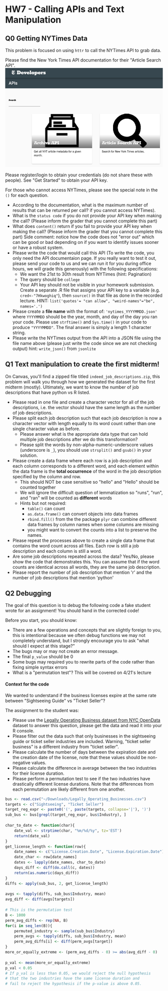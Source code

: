 # HW7 - Calling APIs and Text Manipulation


## Q0 Getting NYTimes Data
This problem is focused on using `httr` to call the NYTimes API to grab data.

Please find the New York Times API documentation for their "Article Search API".
![NYTimes API page](images/nytimes_API_page.png)

Please register/login to obtain your credentials (do not share these with people).
See "Get Started" to obtain your API key.

For those who cannot access NYTimes, please see the special note in the `()` for each question.

- According to the documentation, what is the maximum number of results that can be
  returned per call?
  if you cannot access NYTimes).
- What is the `status code` if you do not provide your API key when making the call? (Please inform the grader that you cannot complete this part)
- What does `content()` return if you fail to provide your API key when making the call? (Please inform the grader that you cannot complete this part)
  Side comment: notice how the code does not "error out" which can be good or bad depending on if you want to
  identify issues sooner or have a robust system.
- Please write the code that would call this API (To write the code, you only need the API
  documentaion page. If you really want to test it out, please send your code to us and we can run it
  for you during office hours, we will grade this generously) with the following specifications:
  - We want the 21st to 30th result from NYTimes (hint: Pagination)
  - The query should be `college`
  - Your API key should not be visible in your homework submission. Create a separate
    .R file that assigns your API key to a variable (e.g. `cred<-"7Hkwoghiq"`), then `source()` in that
    file as done in the recorded lecture.
  HINT: `list('quotes'= "can allow", "weird-names"="be", names='.')`
- Please create a **file name** with the format of: `'nytimes_YYYYMMDD.json'` where `YYYYMMDD` should
  be the year, month, and day of the day you ran your code. Please use `strftime()`
  and `Sys.time()` in your code to produce `"YYYYMMDD"`. The final answer is simply a length 1 character string.
- Please write the NYTimes output from the API into a JSON file using the file name above
  (please just write the code since we are not checking output) hint: `write_json()` from `jsonlite`

## Q1 Text manipulation to create the first midterm!
On Canvas, you'll find a zipped file titled `indeed_job_descriptions.zip`, this problem will walk you through how we generated the dataset
for the first midterm (mostly). Ultimately, we want to know the number of job descriptions that have python vs R listed.

- Please read in one file and create a character vector for all of the job descriptions, i.e. the vector should have
  the same length as the number of job descriptions.
- Please split each job description such that each job description is now a character vector with length equally
  to its word count rather than one single character value as before.
  - Please answer what is the appropriate data type that can hold multiple job descriptions after we do this transformation?
  - Please split the words by non-alpha-numeric-underscore values (underscore is `_`), you should use
    `strsplit()` and `gsub()` in your solution.
- Please create a data frame where each row is a job description and each column corresponds to a different word, and each
  element within the data frame is the **total occurrence** of the word in the job description specified by the column and row.
  - This should NOT be case sensitive so "hello" and "Hello" should be counted together
  - We will ignore the difficult question of lemmatization so "runs", "run", and "ran" will be counted as **different** words
  - Hints but not required:
    - `table()` can count
    - `as.data.frame()` can convert objects into data frames
    - `rbind.fill()` from the the package `plyr` can combine different data frames by column names when some columns are missing
    - you might want to convert the counts into a list to preserve the names.
- Please repeat the processes above to create a single data frame that contains the word count across all files. Each row is still
  a job description and each column is still a word.
- Are some job descriptions repeated across the data? Yes/No, please show the code that demonstrates this. You can assume that
  if the word counts are identical across all words, they are the same job description.
- Please report the number of job description that mention 'r' and the number of job descriptions that mention 'python'


## Q2 Debugging
The goal of this question is to debug the following code a fake student wrote for an assignment!
You should hand in the corrected code!

Before you start, you should know:
- There are a few operations and concepts that are slightly foreign to you, this is intentional because we often debug
  functions we may not completely understand, but I strongly encourage you to ask "what should I expect at this stage?"
- The bugs may or may not create an error message.
- The final `p_value` should be 0
- Some bugs may required you to rewrite parts of the code rather than fixing simple syntax errors
- What is a "permutation test"? This will be covered on 4/21's lecture

#### Context for the code
We wanted to understand if the business licenses expire at the same rate between "Sightseeing Guide" vs "Ticket Seller"?

The assignment to the student was:
- Please use the [Legally Operating Business dataset from NYC OpenData](https://data.cityofnewyork.us/Business/Legally-Operating-Businesses/w7w3-xahh)
  dataset to answer this question, please get the data and read it into your R console.
- Please filter out the data such that only businesses in the sightseeing guide or ticket seller industries are included.
  Warning, "ticket seller business" is a different industry from "ticket seller".
- Please calculate the number of days between the expiration date and the creation date of the license, note that these values should be non-negative values.
- Please calculate the difference in average between the two industries for their license duration.
- Please perform a permutation test to see if the two industries have drastically different license durations.
  Note that the differences from each permutation are likely different from one another.

```r
bus <- read.csv("~/Downloads/Legally_Operating_Businesses.csv")
targets <- c("Sightseeing", "Ticket Seller")
target_reg_expr <- paste0('(', paste(targets, collapse='|'), ')')
sub_bus <- bus[grepl(target_reg_expr, bus$Industry), ]

char_to_date <- function(char){
    date_val <- strptime(char, "%m/%d/%y", tz='EST')
    return(date_val)
}
get_license_length <- function(row){
    date_names <- c("License.Creation.Date", "License.Expiration.Date")
    date_char <- row[date_names]
    dates <- lapply(date_names, char_to_date)
    days_diff <- diff(do.call(c, dates))
    return(as.numeric(days_diff))
}
diffs <- apply(sub_bus, 2, get_license_length)

avgs <- tapply(diffs, sub_bus$Industry, mean)
avg_diff <- diff(avgs[targets])

# This is the permutation test
B <- 1000
perm_avg_diffs <- rep(NA, B)
for(i in seq_len(B)){
    permuted_industry <- sample(sub_bus$Industry)
    perm_avgs <- tapply(diffs, sub_bus$Industry, mean)
    perm_avg_diffs[i] <- diff(perm_avgs[target])
}
more_or_equally_extreme <- (perm_avg_diffs - 0) >= abs(avg_diff - 0)

p_val <- mean(more_or_equally_extreme)
p_val < 0.05
# If p_val is less than 0.05, we would reject the null hypothesis
# that the two industries have the same license duration and
# fail to reject the hypothesis if the p-value is above 0.05.
```
